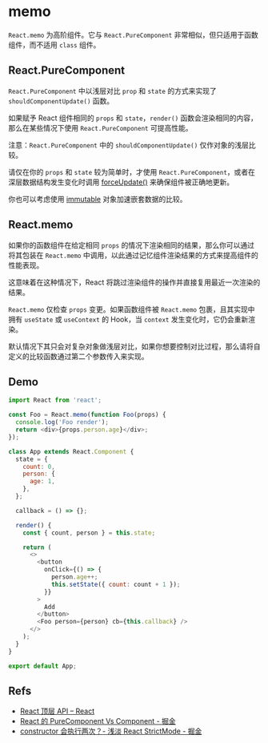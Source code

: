 # memo

`React.memo` 为高阶组件。它与 `React.PureComponent` 非常相似，但只适用于函数组件，而不适用 `class` 组件。

## React.PureComponent

`React.PureComponent` 中以浅层对比 `prop` 和 `state` 的方式来实现了 `shouldComponentUpdate()` 函数。

如果赋予 React 组件相同的 `props` 和 `state`，`render()` 函数会渲染相同的内容，那么在某些情况下使用 `React.PureComponent` 可提高性能。

注意：`React.PureComponent` 中的 `shouldComponentUpdate()` 仅作对象的浅层比较。

请仅在你的 `props` 和 `state` 较为简单时，才使用 `React.PureComponent`，或者在深层数据结构发生变化时调用 [forceUpdate()][forceupdate] 来确保组件被正确地更新。

你也可以考虑使用 [immutable][immutable] 对象加速嵌套数据的比较。

## React.memo

如果你的函数组件在给定相同 `props` 的情况下渲染相同的结果，那么你可以通过将其包装在 `React.memo` 中调用，以此通过记忆组件渲染结果的方式来提高组件的性能表现。

这意味着在这种情况下，React 将跳过渲染组件的操作并直接复用最近一次渲染的结果。

`React.memo` 仅检查 `props` 变更。如果函数组件被 `React.memo` 包裹，且其实现中拥有 `useState` 或 `useContext` 的 Hook，当 `context` 发生变化时，它仍会重新渲染。

默认情况下其只会对复杂对象做浅层对比，如果你想要控制对比过程，那么请将自定义的比较函数通过第二个参数传入来实现。

## Demo

```javascript
import React from 'react';

const Foo = React.memo(function Foo(props) {
  console.log('Foo render');
  return <div>{props.person.age}</div>;
});

class App extends React.Component {
  state = {
    count: 0,
    person: {
      age: 1,
    },
  };

  callback = () => {};

  render() {
    const { count, person } = this.state;

    return (
      <>
        <button
          onClick={() => {
            person.age++;
            this.setState({ count: count + 1 });
          }}
        >
          Add
        </button>
        <Foo person={person} cb={this.callback} />
      </>
    );
  }
}

export default App;
```

## Refs

* [React 顶层 API – React](https://zh-hans.reactjs.org/docs/react-api.html#reactmemo)
* [React 的 PureComponent Vs Component - 掘金](https://juejin.im/post/5b614d9bf265da0fa759e84b)
* [constructor 会执行两次？- 浅淡 React StrictMode - 掘金](https://juejin.im/post/5e64d3eff265da57671bd080)

[forceupdate]: https://zh-hans.reactjs.org/docs/react-component.html#forceupdate
[immutable]: https://immutable-js.github.io/immutable-js/
